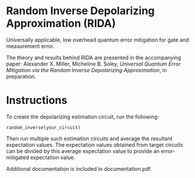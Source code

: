 # Random Inverse Depolarizing Approximation (RIDA)

Universally applicable, low overhead quantum error mitigation for gate and measurement error. 

The theory and results behind RIDA are presented in the accompanying paper: 
Alexander X. Miller, Micheline B. Soley, *Universal Quantum Error Mitigation via the Random Inverse Depolarizing Approximation*, in preparation.
 
 # Instructions
 
 To create the depolarizing estimation circuit, run the following:
 
 ```
random_inverse(your_circuit)
 ```
 Then run multiple such estimation circuits and average the resultant expectation values. The expectation values obtained from target circuits can be divided by this average expectation value to provide an error-mitigated expectation value.

 Additional documentation is included in documentation.pdf.
